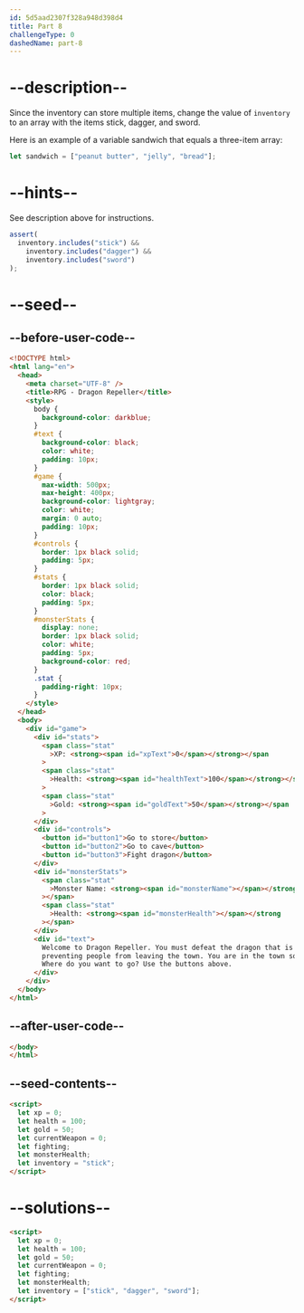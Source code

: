 ```yaml
---
id: 5d5aad2307f328a948d398d4
title: Part 8
challengeType: 0
dashedName: part-8
---
```


# --description--

Since the inventory can store multiple items, change the value of `inventory` to an array with the items stick, dagger, and sword.

Here is an example of a variable sandwich that equals a three-item array:

```js
let sandwich = ["peanut butter", "jelly", "bread"];
```

# --hints--

See description above for instructions.

```js
assert(
  inventory.includes("stick") &&
    inventory.includes("dagger") &&
    inventory.includes("sword")
);
```

# --seed--

## --before-user-code--

```html
<!DOCTYPE html>
<html lang="en">
  <head>
    <meta charset="UTF-8" />
    <title>RPG - Dragon Repeller</title>
    <style>
      body {
        background-color: darkblue;
      }
      #text {
        background-color: black;
        color: white;
        padding: 10px;
      }
      #game {
        max-width: 500px;
        max-height: 400px;
        background-color: lightgray;
        color: white;
        margin: 0 auto;
        padding: 10px;
      }
      #controls {
        border: 1px black solid;
        padding: 5px;
      }
      #stats {
        border: 1px black solid;
        color: black;
        padding: 5px;
      }
      #monsterStats {
        display: none;
        border: 1px black solid;
        color: white;
        padding: 5px;
        background-color: red;
      }
      .stat {
        padding-right: 10px;
      }
    </style>
  </head>
  <body>
    <div id="game">
      <div id="stats">
        <span class="stat"
          >XP: <strong><span id="xpText">0</span></strong></span
        >
        <span class="stat"
          >Health: <strong><span id="healthText">100</span></strong></span
        >
        <span class="stat"
          >Gold: <strong><span id="goldText">50</span></strong></span
        >
      </div>
      <div id="controls">
        <button id="button1">Go to store</button>
        <button id="button2">Go to cave</button>
        <button id="button3">Fight dragon</button>
      </div>
      <div id="monsterStats">
        <span class="stat"
          >Monster Name: <strong><span id="monsterName"></span></strong
        ></span>
        <span class="stat"
          >Health: <strong><span id="monsterHealth"></span></strong
        ></span>
      </div>
      <div id="text">
        Welcome to Dragon Repeller. You must defeat the dragon that is
        preventing people from leaving the town. You are in the town square.
        Where do you want to go? Use the buttons above.
      </div>
    </div>
  </body>
</html>
```

## --after-user-code--

```html
</body>
</html>
```

## --seed-contents--

```html
<script>
  let xp = 0;
  let health = 100;
  let gold = 50;
  let currentWeapon = 0;
  let fighting;
  let monsterHealth;
  let inventory = "stick";
</script>
```

# --solutions--

```html
<script>
  let xp = 0;
  let health = 100;
  let gold = 50;
  let currentWeapon = 0;
  let fighting;
  let monsterHealth;
  let inventory = ["stick", "dagger", "sword"];
</script>
```
